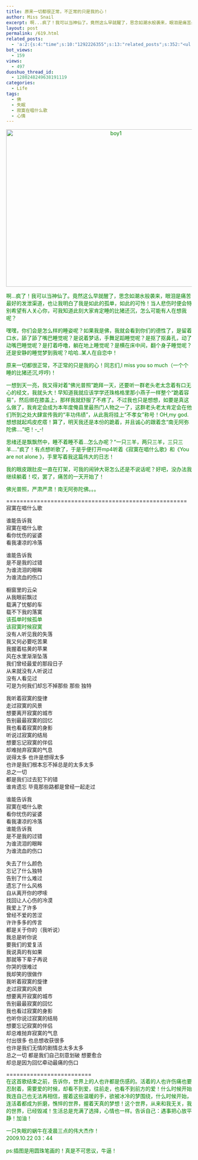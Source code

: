 ```yaml
---
title: 原来一切都很正常，不正常的只是我的心！
author: Miss Snail
excerpt: 啊...疯了！我可以当神仙了。竟然这么早就醒了，思念如潮水般袭来，眼泪是痛苦最好的发泄渠道，也让我明...
layout: post
permalink: /619.html
related_posts:
  - 'a:2:{s:4:"time";s:10:"1292226355";s:13:"related_posts";s:352:"<ul class="related_post"><li><a href="http://blog.80aj.com/2010/05/23/100523-%e6%b7%b1%e5%ba%a6%e7%9d%a1%e7%9c%a0/" title="100523 深度睡眠">100523 深度睡眠</a></li><li><a href="http://blog.80aj.com/2009/10/26/%e8%af%9d%e8%af%b4%e5%be%ae%e7%ac%91%e7%9a%84%e9%ad%85%e5%8a%9b/" title="话说微笑的魅力">话说微笑的魅力</a></li></ul>";}'
bot_views:
  - 159
views:
  - 497
duoshuo_thread_id:
  - 1280248249638191119
categories:
  - Life
tags:
  - 佛
  - 失眠
  - 寂寞在唱什么歌
  - 心情
---
```

<p style="text-align: center;">
  <span style="color: #008000;"><img class="aligncenter size-full wp-image-620" title="boy1" src="http://www.80aj.com/wp-content/uploads/2009/10/boy1.jpg" alt="boy1" width="580" height="427" /></span>
</p>

<span style="color: #008000;">啊&#8230;疯了！我可以当神仙了。竟然这么早就醒了，思念如潮水般袭来，眼泪是痛苦最好的发泄渠道，也让我明白了我是如此的孤单，如此的可怜！当人悲伤时便会特别希望有人关心你，可我知道此刻大家肯定睡的比猪还沉，怎么可能有人在想我呢？</span>

<span style="color: #008000;">嘿嘿，你们会是怎么样的睡姿呢？如果我是佛，我就会看到你们的德性了，是留着口水，舔了舔了嘴巴睡觉呢？是说着梦话，手舞足蹈睡觉呢？是抠了抠鼻孔，动了动嘴巴睡觉呢？是打着呼噜，躺在地上睡觉呢？是横在床中间，翻个身子睡觉呢？还是安静的睡觉梦到我呢？哈哈..某人在自恋中！</span>

<span style="color: #008000;">原来一切都很正常，不正常的只是我的心！同志们,I miss you so much（一个个睡的比猪还沉,哼哼)！</span>

<span style="color: #008000;">一想到天一亮，我又得对着“佛光普照”跪拜一天，还要听一群老头老太念着有口无心的经文，我就头大！早知道我就应该学学还珠格格里那小燕子一样整个“跪着容易”，然后绑在膝盖上，那样我就舒服了不疼了。不过我也只是想想，如要是真这么做了，我肯定会成为本年度俺县里最热门人物之一了，这群老头老太肯定会在他们所到之处大肆宣传我的“丰功伟绩”，从此我将挂上“不孝女”称号！OH,my god.想想就起鸡皮疙瘩！算了，明天我还是本份的跪着，并且诚心的跟着念“南无阿弥陀佛&#8230;.”吧！-_-!</span>

<span style="color: #008000;">思绪还是飘飘然中，睡不着睡不着&#8230;怎么办呢？“一只三羊，两只三羊，三只三羊&#8230;.”疯了！有点想听歌了，于是乎便打开mp4听着《寂寞在唱什么歌》和《You are not alone 》，手里写着我这篇伟大的日志！</span>

<span style="color: #008000;">我的眼皮跟肚皮一直在打架，可我的闹钟大哥怎么还是不说话呢？好吧，没办法我继续躺着！哎，罢了，痛苦的一天开始了！</span>

<span style="color: #008000;">佛光普照，严肃严肃！南无阿弥陀佛。。。</span>

=====================================================  
寂寞在唱什么歌

谁能告诉我  
寂寞在唱什么歌  
看你忧伤的娑婆  
看我凄凉的冷落

谁能告诉我  
是不是我的过错  
为谁流泪的眼眸  
为谁流血的伤口

橱窗里的云朵  
从我眼前飘过  
载满了忧郁的车  
载不下我的落寞  
<span style="color: #008000;">该孤单时候孤单<br /> 该寂寞时候寂寞</span>  
没有人听见我的失落  
我又何必要吃苦果  
我握着枯黄的苹果  
风在水里渐渐坠落  
我们曾经最爱的那段日子  
从来就没有人听说过  
没有人看见过  
可是为何我们却忘不掉那些 那些 独特

我听着寂寞的旋律  
走过寂寞的风景  
想要离开寂寞的城市  
告别最最寂寞的回忆  
我也看着寂寞的身影  
听说过寂寞的结局  
想要忘记寂寞的伴侣  
却难抛弃寂寞的气息  
说得太多 也许是想得太多  
也许是我们根本忘不掉总是的太多太多  
总之一切  
都是我们过去犯下的错  
谁肯遗忘 毕竟那些路都是曾经一起走过

谁能告诉我  
寂寞在唱什么歌  
看你忧伤的娑婆  
看我凄凉的冷落  
谁能告诉我  
是不是我的过错  
为谁流泪的眼眸  
为谁流血的伤口

失去了什么颜色  
忘记了什么独特  
告别了什么难过  
遗忘了什么风格  
自从离开你的啰嗦  
找回让人心伤的冷漠  
我爱上了许多  
曾经不爱的苦涩  
许许多多的传言  
都是关于你的（我听说）  
我总是听你说  
要我们的爱复活  
我说真的有如果  
那就等下辈子再说  
你哭的很难过  
我却笑的很做作  
我听着寂寞的旋律  
走过寂寞的风景  
想要离开寂寞的城市  
告别最最寂寞的回忆  
我也看过寂寞的身影  
也听你说过寂寞的结局  
想要忘记寂寞的伴侣  
却总难抛弃寂寞的气息  
付出很多 也总想收获很多  
也许是我们无情的剧情总太多太多  
总之一切 都是我们自己刻意划破 想要愈合  
却总是因为回忆牵动最痛的伤口

=========================  
<span style="color: #008000;">在这首歌结束之前，告诉你，世界上的人也许都是伤感的。活着的人也许伤痛也要忍耐着，需要爱的时候，却看不到爱，往前走，也看不到前方的爱！什么时候开始我连自己也无法再相信，握着这些温暖的手，欲被冰冷的梦围绕，什么时候开始，连活着都成为折磨，憔悴的世界，握着天真的梦想！这个世界，从来和我无关，我的世界，已经毁减！生活总是充满了选择，心情也一样。告诉自己：遇事把心放平静！加油！</span>

<span style="color: #008000;">一只失眠的蜗牛在凌晨三点的伟大杰作！<br /> 2009.10.22 03：44</span>

<span style="color: #008000;">ps:插图是用圆珠笔画的！真是不可思议，牛逼！</span>